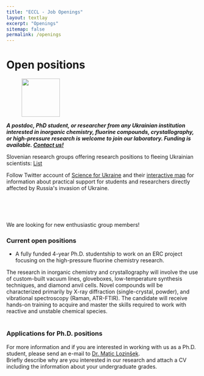```yaml
---
title: "ECCL - Job Openings"
layout: textlay
excerpt: "Openings"
sitemap: false
permalink: /openings
---
```


# Open positions

<figure class="fourth">
  <img src="{{ site.url }}{{ site.baseurl }}/images/UA.png" style="width: 100px">
</figure>

<b><i>A postdoc, PhD student, or researcher from any Ukrainian institution interested in inorganic chemistry, fluorine compounds, crystallography, or high-pressure research is welcome to join our laboratory. Funding is available. [Contact us!](mailto:matic.lozinsek@ijs.si)</i></b>

Slovenian research groups offering research positions to fleeing Ukrainian scientists: [List](https://docs.google.com/spreadsheets/d/12vJgLkrlCfFhlAKYPtjnkPt1InSojKcO6-BZRn-G4e8/edit#gid=0)

Follow Twitter account of [Science for Ukraine](https://twitter.com/Sci_for_Ukraine) and their [interactive map](https://scienceforukraine.eu/) for information about practical support for students and researchers directly affected by Russia's invasion of Ukraine.

<br>
<br>
<br>

We are looking for new enthusiastic group members!

### Current open positions

- A fully funded 4-year Ph.D. studentship to work on an ERC project focusing on the high-pressure fluorine chemistry research.

The research in inorganic chemistry and crystallography will involve the use of custom-built vacuum lines, gloveboxes, low-temperature synthesis techniques, and diamond anvil cells. Novel compounds will be characterized primarily by X-ray diffraction (single-crystal, powder), and vibrational spectroscopy (Raman, ATR-FTIR). The candidate will receive hands-on training to acquire and master the skills required to work with reactive and unstable chemical species. 
<br>
<br>

### Applications for Ph.D. positions
For more information and if you are interested in working with us as a Ph.D. student, please send an e-mail to [Dr. Matic Lozinšek](mailto:matic.lozinsek@ijs.si). 
<br>Briefly describe why are you interested in our research and attach a CV including the information about your undergraduate grades.

<br>
<br>
<br>


